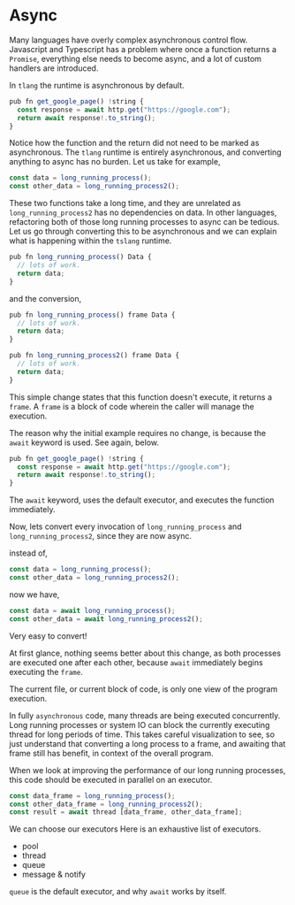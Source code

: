 # Async

Many languages have overly complex asynchronous control flow. Javascript and Typescript has a problem where once a function returns a `Promise`, everything else needs to become async, and a lot of custom handlers are introduced.

In `tlang` the runtime is asynchronous by default.

```ts
pub fn get_google_page() !string {
  const response = await http.get("https://google.com");
  return await response!.to_string();
}
```

Notice how the function and the return did not need to be marked as asynchronous. The `tlang` runtime is entirely asynchronous, and converting anything to async has no burden. Let us take for example,

```ts
const data = long_running_process();
const other_data = long_running_process2();
```

These two functions take a long time, and they are unrelated as `long_running_process2` has no dependencies on data.
In other languages, refactoring both of those long running processes to async can be tedious. Let us go through converting this to be asynchronous and we can explain what is happening within the `tslang` runtime.

```ts
pub fn long_running_process() Data {
  // lots of work.
  return data;
}
```

and the conversion,
```ts
pub fn long_running_process() frame Data {
  // lots of work.
  return data;
}

pub fn long_running_process2() frame Data {
  // lots of work.
  return data;
}
```

This simple change states that this function doesn't execute, it returns a `frame`. A `frame` is a block of code wherein the caller will manage the execution.

The reason why the initial example requires no change, is because the `await` keyword is used. See again, below.

```ts
pub fn get_google_page() !string {
  const response = await http.get("https://google.com"); 
  return await response!.to_string();
}
```

The `await` keyword, uses the default executor, and executes the function immediately.

Now, lets convert every invocation of `long_running_process` and `long_running_process2`, since they are now async.

instead of,
```ts
const data = long_running_process();
const other_data = long_running_process2();
```

now we have,
```ts
const data = await long_running_process();
const other_data = await long_running_process2();
```
Very easy to convert!

At first glance, nothing seems better about this change, as both processes are executed one after each other, because `await` immediately begins executing the `frame`.

The current file, or current block of code, is only one view of the program execution.

In fully `asynchronous` code, many threads are being executed concurrently. Long running processes or system IO can block the currently executing thread for long periods of time. This takes careful visualization to see, so just understand that converting a long process to a frame, and awaiting that frame still has benefit, in context of the overall program.

When we look at improving the performance of our long running processes, this code should be executed in parallel on an executor.

```ts
const data_frame = long_running_process();
const other_data_frame = long_running_process2();
const result = await thread [data_frame, other_data_frame];
```

We can choose our executors Here is an exhaustive list of executors.

- pool
- thread
- queue
- message & notify

`queue` is the default executor, and why `await` works by itself.
